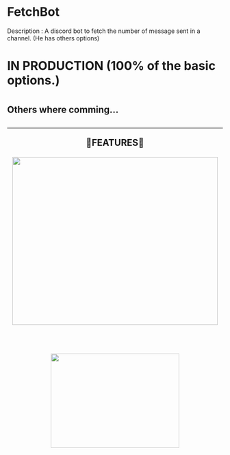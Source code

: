 # FetchBot

Description : A discord bot to fetch the number of message sent in a channel. (He has others options)


<h1>IN PRODUCTION (100% of the basic options.)<h1>
<h2>Others where comming...<h2>

-----

<p align="center" > 🔧FEATURES🔧 </p>
<p align="center">
<img src="https://cdn.discordapp.com/attachments/877305045148913665/969334382106128384/unknown.png" width="480", height="392">
</p>
<br>
<p align="center">
<img src="https://cdn.discordapp.com/attachments/877305045148913665/969335790943490088/unknown.png" width="300", height="220">
</p>

